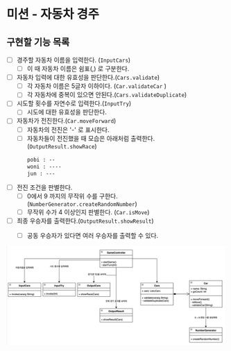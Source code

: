 # 미션 - 자동차 경주

## 구현할 기능 목록

- [ ] 경주할 자동차 이름을 입력한다.  (`InputCars`)
  - [ ] 이 때 자동차 이름은 쉼표(,) 로 구분한다.
   
- [ ] 자동차 입력에 대한 유효성을 판단한다.(`Cars.validate`) 
  - [ ] 각 자동차 이름은 5글자 이하이다. (`Car.validateCar` )
  - [ ] 각 자동차에 중복이 있으면 안된다.(`Cars.validateDuplicate`)
- [ ] 시도할 횟수를 자연수로 입력한다.(`InputTry`)
  - [ ] 시도에 대한 유효성을 판단한다. 
- [ ] 자동차가 전진한다.(`Car.moveForward`)
  - [ ] 자동차의 전진은 '-' 로 표시한다.
  - [ ] 자동차들이 전진했을 때 모습은 아래처럼 출력한다. (`OutputResult.showRace`)
      ```
      pobi : --
      woni : ----
      jun : ---
      ```

- [ ] 전진 조건을 판별한다. 
  - [ ] 0에서 9 까지의 무작위 수를 구한다. (`NumberGenerator.createRandomNumber`)
  - [ ] 무작위 수가 4 이상인지 판별한다. (`Car.isMove`)
- [ ] 최종 우승자를 출력한다.(`OutputResult.showResult`)
  - [ ] 공동 우승자가 있다면 여러 우승자를 출력할 수 있다.


![img.png](racingcar_uml_ver1.png)




